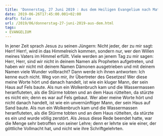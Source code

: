 ```yaml
---
title: 'Donnerstag, 27 Juni 2019 : Aus dem Heiligen Evangelium nach Matthäus - Mt 7,21-29.'
date: 2019-06-26T17:45:00.001+02:00
draft: false
url: /2019/06/donnerstag-27-juni-2019-aus-dem.html
tags: 
- EVANGELIUM
---
```


In jener Zeit sprach Jesus zu seinen Jüngern: Nicht jeder, der zu mir sagt: Herr! Herr!, wird in das Himmelreich kommen, sondern nur, wer den Willen meines Vaters im Himmel erfüllt. Viele werden an jenem Tag zu mir sagen: Herr, Herr, sind wir nicht in deinem Namen als Propheten aufgetreten, und haben wir nicht mit deinem Namen Dämonen ausgetrieben und mit deinem Namen viele Wunder vollbracht? Dann werde ich ihnen antworten: Ich kenne euch nicht. Weg von mir, ihr Übertreter des Gesetzes! Wer diese meine Worte hört und danach handelt, ist wie ein kluger Mann, der sein Haus auf Fels baute. Als nun ein Wolkenbruch kam und die Wassermassen heranfluteten, als die Stürme tobten und an dem Haus rüttelten, da stürzte es nicht ein; denn es war auf Fels gebaut. Wer aber meine Worte hört und nicht danach handelt, ist wie ein unvernünftiger Mann, der sein Haus auf Sand baute. Als nun ein Wolkenbruch kam und die Wassermassen heranfluteten, als die Stürme tobten und an dem Haus rüttelten, da stürzte es ein und wurde völlig zerstört. Als Jesus diese Rede beendet hatte, war die Menge sehr betroffen von seiner Lehre; denn er lehrte sie wie einer, der göttliche Vollmacht hat, und nicht wie ihre Schriftgelehrten.